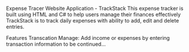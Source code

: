 Expense Tracer Website Application - TrackStack
  This expense tracker is built using HTML and C# to help users manage their finances effectively
  TrackStack is to track daily expenses with ability to add, edit and delete entries.

Features
  Transcation Manage: Add income or expenses by entering transaction information
  to be continued...
